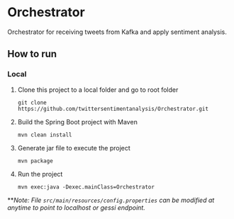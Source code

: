 # Orchestrator
Orchestrator for receiving tweets from Kafka and apply sentiment analysis.

## How to run

### Local
1. Clone this project to a local folder and go to root folder

   `git clone https://github.com/twittersentimentanalysis/Orchestrator.git`

2. Build the Spring Boot project with Maven

    `mvn clean install`
    
3. Generate jar file to execute the project

    `mvn package`

4. Run the project

    `mvn exec:java -Dexec.mainClass=Orchestrator`



***Note: File `src/main/resources/config.properties` can be modified at anytime to point to localhost or gessi endpoint.*
